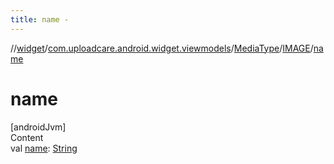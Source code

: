 ```yaml
---
title: name -
---
```

//[widget](../../../index.md)/[com.uploadcare.android.widget.viewmodels](../../index.md)/[MediaType](../index.md)/[IMAGE](index.md)/[name](name.md)



# name  
[androidJvm]  
Content  
val [name](name.md): [String](https://kotlinlang.org/api/latest/jvm/stdlib/kotlin/-string/index.html)  



